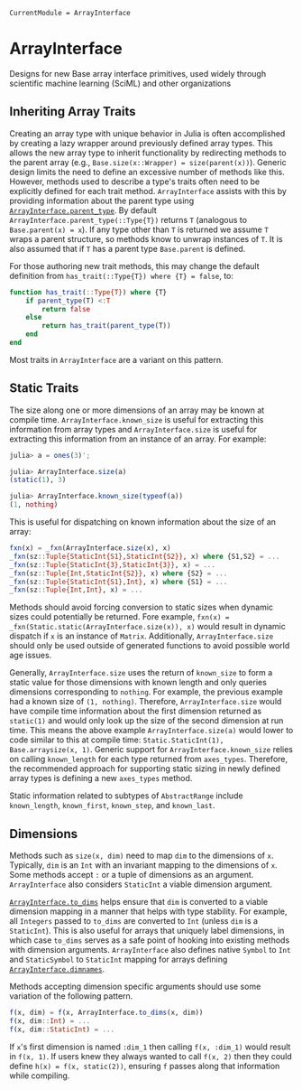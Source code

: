 ```@meta
CurrentModule = ArrayInterface
```

# ArrayInterface

Designs for new Base array interface primitives, used widely through scientific machine learning (SciML) and other organizations

## Inheriting Array Traits

Creating an array type with unique behavior in Julia is often accomplished by creating a lazy wrapper around previously defined array types.
This allows the new array type to inherit functionality by redirecting methods to the parent array (e.g., `Base.size(x::Wrapper) = size(parent(x))`).
Generic design limits the need to define an excessive number of methods like this.
However, methods used to describe a type's traits often need to be explicitly defined for each trait method.
`ArrayInterface` assists with this by providing information about the parent type using [`ArrayInterface.parent_type`](@ref).
By default `ArrayInterface.parent_type(::Type{T})` returns `T` (analogous to `Base.parent(x) = x`).
If any type other than `T` is returned we assume `T` wraps a parent structure, so methods know to unwrap instances of `T`.
It is also assumed that if `T` has a parent type `Base.parent` is defined.

For those authoring new trait methods, this may change the default definition from `has_trait(::Type{T}) where {T} = false`, to:
```julia
function has_trait(::Type{T}) where {T}
    if parent_type(T) <:T
        return false
    else
        return has_trait(parent_type(T))
    end
end
```

Most traits in `ArrayInterface` are a variant on this pattern.

## Static Traits

The size along one or more dimensions of an array may be known at compile time. 
`ArrayInterface.known_size` is useful for extracting this information from array types and `ArrayInterface.size` is useful for extracting this information from an instance of an array.
For example:

```julia
julia> a = ones(3)';

julia> ArrayInterface.size(a)
(static(1), 3)

julia> ArrayInterface.known_size(typeof(a))
(1, nothing)

```

This is useful for dispatching on known information about the size of an array:
```julia
fxn(x) = _fxn(ArrayInterface.size(x), x)
_fxn(sz::Tuple{StaticInt{S1},StaticInt{S2}}, x) where {S1,S2} = ...
_fxn(sz::Tuple{StaticInt{3},StaticInt{3}}, x) = ...
_fxn(sz::Tuple{Int,StaticInt{S2}}, x) where {S2} = ...
_fxn(sz::Tuple{StaticInt{S1},Int}, x) where {S1} = ...
_fxn(sz::Tuple{Int,Int}, x) = ...
```

Methods should avoid forcing conversion to static sizes when dynamic sizes could potentially be returned.
Fore example, `fxn(x) = _fxn(Static.static(ArrayInterface.size(x)), x)` would result in dynamic dispatch if `x` is an instance of `Matrix`.
Additionally, `ArrayInterface.size` should only be used outside of generated functions to avoid possible world age issues.

Generally, `ArrayInterface.size` uses the return of `known_size` to form a static value for those dimensions with known length and only queries dimensions corresponding to `nothing`.
For example, the previous example had a known size of `(1, nothing)`.
Therefore, `ArrayInterface.size` would have compile time information about the first dimension returned as `static(1)` and would only look up the size of the second dimension at run time.
This means the above example `ArrayInterface.size(a)` would lower to code similar to this at compile time: `Static.StaticInt(1), Base.arraysize(x, 1)`.
Generic support for `ArrayInterface.known_size` relies on calling `known_length` for each type returned from `axes_types`.
Therefore, the recommended approach for supporting static sizing in newly defined array types is defining a new `axes_types` method.

Static information related to subtypes of `AbstractRange` include `known_length`, `known_first`, `known_step`, and `known_last`.

## Dimensions

Methods such as `size(x, dim)` need to map `dim` to the dimensions of `x`.
Typically, `dim` is an `Int` with an invariant mapping to the dimensions of `x`.
Some methods accept `:` or a tuple of dimensions as an argument.
`ArrayInterface` also considers `StaticInt` a viable dimension argument.

[`ArrayInterface.to_dims`](@ref) helps ensure that `dim` is converted to a viable dimension mapping in a manner that helps with type stability.
For example, all `Integers` passed to `to_dims` are converted to `Int` (unless `dim` is a `StaticInt`).
This is also useful for arrays that uniquely label dimensions, in which case `to_dims` serves as a safe point of hooking into existing methods with dimension arguments.
`ArrayInterface` also defines native `Symbol` to `Int` and `StaticSymbol` to `StaticInt` mapping  for arrays defining [`ArrayInterface.dimnames`](@ref).

Methods accepting dimension specific arguments should use some variation of the following pattern.

```julia
f(x, dim) = f(x, ArrayInterface.to_dims(x, dim))
f(x, dim::Int) = ...
f(x, dim::StaticInt) = ...
```

If `x`'s first dimension is named `:dim_1` then calling `f(x, :dim_1)` would result in `f(x, 1)`.
If users knew they always wanted to call `f(x, 2)` then they could define `h(x) = f(x, static(2))`, ensuring `f` passes along that information while compiling.

